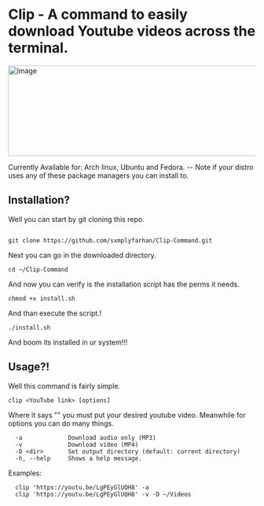 # Clip - A command to easily download Youtube videos across the terminal.
<img width="917" height="184" alt="image" src="https://github.com/user-attachments/assets/a66c001f-1183-4167-9208-5a9b57f74d39" />

Currently Available for:
Arch linux, Ubuntu and Fedora. -- Note if your distro uses any of these package managers you can install to.

## Installation?

Well you can start by git cloning this repo.

```

git clone https://github.com/sxmplyfarhan/Clip-Command.git
```

Next you can go in the downloaded directory.

```
cd ~/Clip-Command
```

And now you can verify is the installation script has the perms it needs.

```
chmod +x install.sh
```

And than execute the script.!

```
./install.sh
```

And boom its installed in ur system!!!


## Usage?!

Well this command is fairly simple.

`
clip <YouTube link> [options]
`

Where it says "<YouTube link>" you must put your desired youtube video.
Meanwhile for options you can do many things.

```
  -a             Download audio only (MP3)
  -v             Download video (MP4)
  -D <dir>       Set output directory (default: current directory)
  -h, --help     Shows a help message.
```

Examples:

```
  clip 'https://youtu.be/LgPEyGlUQH8' -a
  clip 'https://youtu.be/LgPEyGlUQH8' -v -D ~/Videos
```
